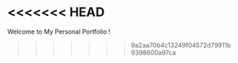 <<<<<<< HEAD
=======
Welcome to My Personal Portfolio !
>>>>>>> 9a2aa70b4c13249f04572d79911b9398600a97ca
